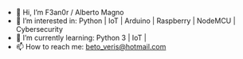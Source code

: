- 👋 Hi, I’m F3an0r / Alberto Magno
- 👀 I’m interested in: Python | IoT | Arduino | Raspberry | NodeMCU | Cybersecurity
- 🌱 I’m currently learning: Python 3 | IoT |
- 📫 How to reach me: beto_veris@hotmail.com

<!---
ampeixo/ampeixo is a ✨ special ✨ repository because its `README.md` (this file) appears on your GitHub profile.
You can click the Preview link to take a look at your changes.
--->
